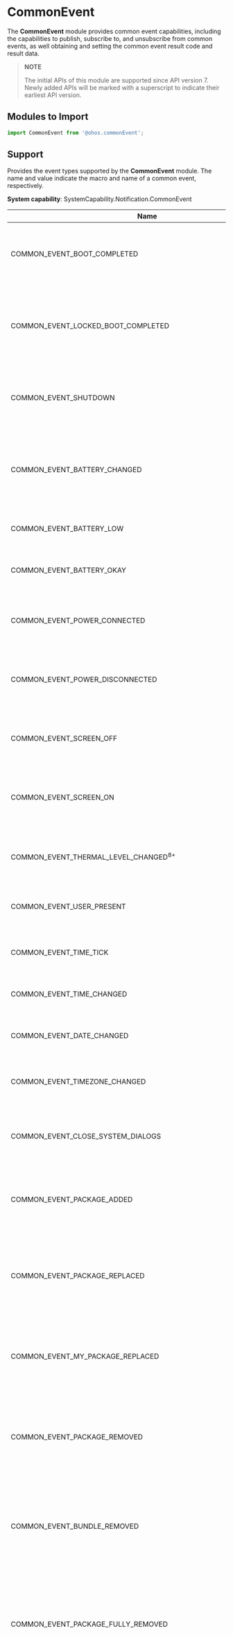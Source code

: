 # CommonEvent

The **CommonEvent** module provides common event capabilities, including the capabilities to publish, subscribe to, and unsubscribe from common events, as well obtaining and setting the common event result code and result data.

> **NOTE**<br>
>
> The initial APIs of this module are supported since API version 7. Newly added APIs will be marked with a superscript to indicate their earliest API version.

## Modules to Import

```js
import CommonEvent from '@ohos.commonEvent';
```

## Support

Provides the event types supported by the **CommonEvent** module. The name and value indicate the macro and name of a common event, respectively.

**System capability**: SystemCapability.Notification.CommonEvent

| Name     | Value         | Subscriber Permissions    | Description              |
| ------------ | ------------------ | ---------------------- | -------------------- |
| COMMON_EVENT_BOOT_COMPLETED                                  | usual.event.BOOT_COMPLETED                                  | ohos.permission.RECEIVER_STARTUP_COMPLETED                   | Indicates the common event that the user has finished booting and the system has been loaded.       |
| COMMON_EVENT_LOCKED_BOOT_COMPLETED                           | usual.event.LOCKED_BOOT_COMPLETED                           | ohos.permission.RECEIVER_STARTUP_COMPLETED                   | Indicates the common event that the user has finished booting and the system has been loaded but the screen is still locked.         |
| COMMON_EVENT_SHUTDOWN                                        | usual.event.SHUTDOWN                                        | -                                                          | Indicates the common event that the device is being shut down and the final shutdown will proceed.           |
| COMMON_EVENT_BATTERY_CHANGED                                 | usual.event.BATTERY_CHANGED                                 | -                                                          | Indicates the common event that the charging state, level, and other information about the battery have changed.         |
| COMMON_EVENT_BATTERY_LOW                                     | usual.event.BATTERY_LOW                                     | -                                                          | Indicates the common event that the battery level is low.         |
| COMMON_EVENT_BATTERY_OKAY                                    | usual.event.BATTERY_OKAY                                    | -                                                          | Indicates the common event that the battery exits the low state.   |
| COMMON_EVENT_POWER_CONNECTED                                 | usual.event.POWER_CONNECTED                                 | -                                                          | Indicates the common event that the device is connected to an external power supply.           |
| COMMON_EVENT_POWER_DISCONNECTED                              | usual.event.POWER_DISCONNECTED                              | -                                                          | Indicates the common event that the device is disconnected from the external power supply.           |
| COMMON_EVENT_SCREEN_OFF                                      | usual.event.SCREEN_OFF                                      | -                                                          | Indicates the common event that the device screen is off and the device is sleeping.           |
| COMMON_EVENT_SCREEN_ON                                       | usual.event.SCREEN_ON                                       | -                                                          | Indicates the common event that the device screen is on and the device is in interactive state. |
| COMMON_EVENT_THERMAL_LEVEL_CHANGED<sup>8+<sup>               | usual.event.THERMAL_LEVEL_CHANGED                           | -                                                          | Indicates the common event that the device's thermal level has changed. |
| COMMON_EVENT_USER_PRESENT                                    | usual.event.USER_PRESENT                                    | -                                                          | Indicates the common event that the user unlocks the device.     |
| COMMON_EVENT_TIME_TICK                                       | usual.event.TIME_TICK                                       | -                                                          | Indicates the common event that the system time has changed.       |
| COMMON_EVENT_TIME_CHANGED                                    | usual.event.TIME_CHANGED                                    | -                                                          | Indicates the common event that the system time is set.     |
| COMMON_EVENT_DATE_CHANGED                                    | usual.event.DATE_CHANGED                                    | -                                                          | Indicates the common event that the system time has changed.       |
| COMMON_EVENT_TIMEZONE_CHANGED                                | usual.event.TIMEZONE_CHANGED                                | -                                                          | Indicates the common event that the system time zone has changed.         |
| COMMON_EVENT_CLOSE_SYSTEM_DIALOGS                            | usual.event.CLOSE_SYSTEM_DIALOGS                            | -                                                          | Indicates the common event that a user closes a temporary system dialog box.       |
| COMMON_EVENT_PACKAGE_ADDED                                   | usual.event.PACKAGE_ADDED                                   | -                                                          | Indicates the common event that a new application package has been installed on the device.     |
| COMMON_EVENT_PACKAGE_REPLACED                                | usual.event.PACKAGE_REPLACED                                | -                                                          | Indicates the common event that a later version of an installed application package has replaced the previous one on the device.       |
| COMMON_EVENT_MY_PACKAGE_REPLACED                             | usual.event.MY_PACKAGE_REPLACED                             | -                                                          | Indicates the common event that a later version of your application package has replaced the previous one.       |
| COMMON_EVENT_PACKAGE_REMOVED                                 | usual.event.PACKAGE_REMOVED                                 | -                                                          | Indicates the common event that an installed application has been uninstalled from the device with the application data retained.   |
| COMMON_EVENT_BUNDLE_REMOVED                                  | usual.event.BUNDLE_REMOVED                                  | -                                                          | Indicates the common event that an installed bundle has been uninstalled from the device with the application data retained.   |
| COMMON_EVENT_PACKAGE_FULLY_REMOVED                           | usual.event.PACKAGE_FULLY_REMOVED                           | -                                                          | Indicates the common event that an installed application, including both the application data and code, has been completely uninstalled from the device.   |
| COMMON_EVENT_PACKAGE_CHANGED                                 | usual.event.PACKAGE_CHANGED                                 | -                                                          | Indicates the common event that an application package has been changed (for example, a component in the package has been enabled or disabled). |
| COMMON_EVENT_PACKAGE_RESTARTED                               | usual.event.PACKAGE_RESTARTED                               | -                                                          | Indicates the common event that the user has restarted the application package and killed all its processes.   |
| COMMON_EVENT_PACKAGE_DATA_CLEARED                            | usual.event.PACKAGE_DATA_CLEARED                            | -                                                          | Indicates the common event that the user has cleared the application package data.       |
| COMMON_EVENT_PACKAGE_CACHE_CLEARED<sup>9+</sup>              | usual.event.PACKAGE_CACHE_CLEARED                           | -                                                          | Indicates the common event that the user clears the application package cache.       |
| COMMON_EVENT_PACKAGES_SUSPENDED                              | usual.event.PACKAGES_SUSPENDED                              | -                                                          | Indicates the common event that application packages have been suspended.         |
| COMMON_EVENT_PACKAGES_UNSUSPENDED                            | usual.event.PACKAGES_UNSUSPENDED                            | -                                                          | Indicates the common event that application packages have not been suspended.       |
| COMMON_EVENT_MY_PACKAGE_SUSPENDED                            | usual.event.MY_PACKAGE_SUSPENDED                            | -                                                          | Indicates the common event that an application package has been suspended.         |
| COMMON_EVENT_MY_PACKAGE_UNSUSPENDED                          | usual.event.MY_PACKAGE_UNSUSPENDED                          | -                                                          | Indicates the common event that application package has not been suspended.       |
| COMMON_EVENT_UID_REMOVED                                     | usual.event.UID_REMOVED                                     | -                                                          | Indicates the common event that a user ID has been removed from the system.   |
| COMMON_EVENT_PACKAGE_FIRST_LAUNCH                            | usual.event.PACKAGE_FIRST_LAUNCH                            | -                                                          | Indicates the common event that an installed application is started for the first time.   |
| COMMON_EVENT_PACKAGE_NEEDS_VERIFICATION                      | usual.event.PACKAGE_NEEDS_VERIFICATION                      | -                                                          | Indicates the common event that an application requires system verification.        |
| COMMON_EVENT_PACKAGE_VERIFIED                                | usual.event.PACKAGE_VERIFIED                                | -                                                          | Indicates the common event that an application has been verified by the system.       |
| COMMON_EVENT_EXTERNAL_APPLICATIONS_AVAILABLE                 | usual.event.EXTERNAL_APPLICATIONS_AVAILABLE                 | -                                                          | Indicates the common event that applications installed on the external storage become available for the system.     |
| COMMON_EVENT_EXTERNAL_APPLICATIONS_UNAVAILABLE               | usual.event.EXTERNAL_APPLICATIONS_UNAVAILABLE               | -                                                          | Indicates the common event that applications installed on the external storage become unavailable for the system.       |
| COMMON_EVENT_CONFIGURATION_CHANGED                           | usual.event.CONFIGURATION_CHANGED                           | -                                                          | Indicates the common event that the device state (for example, orientation and locale) has changed.       |
| COMMON_EVENT_LOCALE_CHANGED                                  | usual.event.LOCALE_CHANGED                                  | -                                                          | Indicates the common event that the device locale has changed.     |
| COMMON_EVENT_MANAGE_PACKAGE_STORAGE                          | usual.event.MANAGE_PACKAGE_STORAGE                          | -                                                          | Indicates the common event that the device storage is insufficient.       |
| COMMON_EVENT_DRIVE_MODE                                      | common.event.DRIVE_MODE                                     | -                                                          | Indicates the common event that the system is in driving mode.     |
| COMMON_EVENT_HOME_MODE                                       | common.event.HOME_MODE                                      | -                                                          | Indicates the common event that the system is in home mode.   |
| COMMON_EVENT_OFFICE_MODE                                     | common.event.OFFICE_MODE                                    | -                                                          | Indicates the common event that the system is in office mode.     |
| COMMON_EVENT_USER_STARTED                                    | usual.event.USER_STARTED                                    | -                                                          | Indicates the common event that the user has been started.     |
| COMMON_EVENT_USER_BACKGROUND                                 | usual.event.USER_BACKGROUND                                 | -                                                          | Indicates the common event that the user has been brought to the background.     |
| COMMON_EVENT_USER_FOREGROUND                                 | usual.event.USER_FOREGROUND                                 | -                                                          | Indicates the common event that the user has been brought to the foreground.       |
| COMMON_EVENT_USER_SWITCHED                                   | usual.event.USER_SWITCHED                                   | ohos.permission.MANAGE_USERS                               | Indicates the common event that user switching is happening.     |
| COMMON_EVENT_USER_STARTING                                   | usual.event.USER_STARTING                                   | ohos.permission.INTERACT_ACROSS_USERS                      | Indicates the common event that the user is going to be started.       |
| COMMON_EVENT_USER_UNLOCKED                                   | usual.event.USER_UNLOCKED                                   | -                                                          | Indicates the common event that the credential-encrypted storage has been unlocked for the current user when the device is unlocked after being restarted.    |
| COMMON_EVENT_USER_STOPPING                                   | usual.event.USER_STOPPING                                   | ohos.permission.INTERACT_ACROSS_USERS                      | Indicates the common event that the user is going to be stopped.   |
| COMMON_EVENT_USER_STOPPED                                    | usual.event.USER_STOPPED                                    | -                                                          | Indicates the common event that the user has been stopped.   |
| COMMON_EVENT_HWID_LOGIN                                      | common.event.HWID_LOGIN                                     | -                                                          | Indicates the common event about a HUAWEI ID login.        |
| COMMON_EVENT_HWID_LOGOUT                                     | common.event.HWID_LOGOUT                                    | -                                                          | Indicates the common event about a HUAWEI ID logout.          |
| COMMON_EVENT_HWID_TOKEN_INVALID                              | common.event.HWID_TOKEN_INVALID                             | -                                                          | Indicates the common event that the HUAWEI ID is invalid.      |
| COMMON_EVENT_HWID_LOGOFF                                     | common.event.HWID_LOGOFF                                    | -                                                          | Indicates the common event about a HUAWEI ID logoff.      |
| COMMON_EVENT_WIFI_POWER_STATE                                | usual.event.wifi.POWER_STATE                                | -                                                          | Indicates the common event about the Wi-Fi network state, such as enabled and disabled.     |
| COMMON_EVENT_WIFI_SCAN_FINISHED                              | usual.event.wifi.SCAN_FINISHED                              | ohos.permission.LOCATION                                   | Indicates the common event that the Wi-Fi access point has been scanned and proven to be available.      |
| COMMON_EVENT_WIFI_RSSI_VALUE                                 | usual.event.wifi.RSSI_VALUE                                 | ohos.permission.GET_WIFI_INFO                              | Indicates the common event that the Wi-Fi signal strength (RSSI) has changed.     |
| COMMON_EVENT_WIFI_CONN_STATE                                 | usual.event.wifi.CONN_STATE                                 | -                                                          | Indicates the common event that the Wi-Fi connection state has changed.      |
| COMMON_EVENT_WIFI_HOTSPOT_STATE                              | usual.event.wifi.HOTSPOT_STATE                              | -                                                          | Indicates the common event about the Wi-Fi hotspot state, such as enabled or disabled.  |
| COMMON_EVENT_WIFI_AP_STA_JOIN                                | usual.event.wifi.WIFI_HS_STA_JOIN                           | ohos.permission.GET_WIFI_INFO                              | Indicates the common event that a client has joined the Wi-Fi hotspot of the current device.      |
| COMMON_EVENT_WIFI_AP_STA_LEAVE                               | usual.event.wifi.WIFI_HS_STA_LEAVE                          | ohos.permission.GET_WIFI_INFO                                |Indicates the common event that a client has disconnected from the Wi-Fi hotspot of the current device.      |
| COMMON_EVENT_WIFI_MPLINK_STATE_CHANGE                        | usual.event.wifi.mplink.STATE_CHANGE                        | ohos.permission.MPLINK_CHANGE_STATE                          | Indicates the common event that the state of MPLINK (an enhanced Wi-Fi feature) has changed.    |
| COMMON_EVENT_WIFI_P2P_CONN_STATE                             | usual.event.wifi.p2p.CONN_STATE_CHANGE                      | ohos.permission.GET_WIFI_INFO and ohos.permission.LOCATION   | Indicates the common event that the Wi-Fi P2P connection state has changed.     |
| COMMON_EVENT_WIFI_P2P_STATE_CHANGED                          | usual.event.wifi.p2p.STATE_CHANGE                           | ohos.permission.GET_WIFI_INFO                                | Indicates the common event about the Wi-Fi P2P state, such as enabled and disabled.       |
| COMMON_EVENT_WIFI_P2P_PEERS_STATE_CHANGED                    | usual.event.wifi.p2p.DEVICES_CHANGE                         | ohos.permission.GET_WIFI_INFO                                | Indicates the common event about the status change of Wi-Fi P2P peer devices.    |
| COMMON_EVENT_WIFI_P2P_PEERS_DISCOVERY_STATE_CHANGED          | usual.event.wifi.p2p.PEER_DISCOVERY_STATE_CHANGE            | ohos.permission.GET_WIFI_INFO                                | Indicates the common event about the Wi-Fi P2P discovery status change.      |
| COMMON_EVENT_WIFI_P2P_CURRENT_DEVICE_STATE_CHANGED           | usual.event.wifi.p2p.CURRENT_DEVICE_CHANGE                  | ohos.permission.GET_WIFI_INFO                                | Indicates the common event about the status change of the Wi-Fi P2P local device.       |
| COMMON_EVENT_WIFI_P2P_GROUP_STATE_CHANGED                    | usual.event.wifi.p2p.GROUP_STATE_CHANGED                    | ohos.permission.GET_WIFI_INFO                                | Indicates the common event that the Wi-Fi P2P group information has changed.       |
| COMMON_EVENT_BLUETOOTH_HANDSFREE_AG_CONNECT_STATE_UPDATE     | usual.event.bluetooth.handsfree.ag.CONNECT_STATE_UPDATE     | ohos.permission.USE_BLUETOOTH                                | Indicates the common event about the connection state of Bluetooth handsfree communication.       |
| COMMON_EVENT_BLUETOOTH_HANDSFREE_AG_CURRENT_DEVICE_UPDATE    | usual.event.bluetooth.handsfree.ag.CURRENT_DEVICE_UPDATE    | ohos.permission.USE_BLUETOOTH                                | Indicates the common event that the device connected to the Bluetooth handsfree is active.       |
| COMMON_EVENT_BLUETOOTH_HANDSFREE_AG_AUDIO_STATE_UPDATE       | usual.event.bluetooth.handsfree.ag.AUDIO_STATE_UPDATE       | ohos.permission.USE_BLUETOOTH                                | Indicates the common event that the connection state of Bluetooth A2DP has changed.       |
| COMMON_EVENT_BLUETOOTH_A2DPSOURCE_CONNECT_STATE_UPDATE       | usual.event.bluetooth.a2dpsource.CONNECT_STATE_UPDATE       | ohos.permission.USE_BLUETOOTH                                | Indicates the common event about the connection state of Bluetooth A2DP.     |
| COMMON_EVENT_BLUETOOTH_A2DPSOURCE_CURRENT_DEVICE_UPDATE      | usual.event.bluetooth.a2dpsource.CURRENT_DEVICE_UPDATE      | ohos.permission.USE_BLUETOOTH                                | Indicates the common event that the device connected using Bluetooth A2DP is active.     |
| COMMON_EVENT_BLUETOOTH_A2DPSOURCE_PLAYING_STATE_UPDATE       | usual.event.bluetooth.a2dpsource.PLAYING_STATE_UPDATE       | ohos.permission.USE_BLUETOOTH                                | Indicates the common event that the playing state of Bluetooth A2DP has changed.     |
| COMMON_EVENT_BLUETOOTH_A2DPSOURCE_AVRCP_CONNECT_STATE_UPDATE | usual.event.bluetooth.a2dpsource.AVRCP_CONNECT_STATE_UPDATE | ohos.permission.USE_BLUETOOTH                                | Indicates the common event that the AVRCP connection state of Bluetooth A2DP has changed.     |
| COMMON_EVENT_BLUETOOTH_A2DPSOURCE_CODEC_VALUE_UPDATE         | usual.event.bluetooth.a2dpsource.CODEC_VALUE_UPDATE         | ohos.permission.USE_BLUETOOTH                                | Indicates the common event that the audio codec state of Bluetooth A2DP has changed.      |
| COMMON_EVENT_BLUETOOTH_REMOTEDEVICE_DISCOVERED               | usual.event.bluetooth.remotedevice.DISCOVERED               | ohos.permission.LOCATION and ohos.permission.USE_BLUETOOTH   | Indicates the common event that a remote Bluetooth device is discovered.       |
| COMMON_EVENT_BLUETOOTH_REMOTEDEVICE_CLASS_VALUE_UPDATE       | usual.event.bluetooth.remotedevice.CLASS_VALUE_UPDATE       | ohos.permission.USE_BLUETOOTH                                | Indicates the common event that the Bluetooth class of a remote Bluetooth device has changed.       |
| COMMON_EVENT_BLUETOOTH_REMOTEDEVICE_ACL_CONNECTED            | usual.event.bluetooth.remotedevice.ACL_CONNECTED            | ohos.permission.USE_BLUETOOTH                                | Indicates the common event that a low-ACL connection has been established with a remote Bluetooth device.     |
| COMMON_EVENT_BLUETOOTH_REMOTEDEVICE_ACL_DISCONNECTED         | usual.event.bluetooth.remotedevice.ACL_DISCONNECTED         | ohos.permission.USE_BLUETOOTH                                | Indicates the common event that a low-ACL connection has been disconnected from a remote Bluetooth device.     |
| COMMON_EVENT_BLUETOOTH_REMOTEDEVICE_NAME_UPDATE              | usual.event.bluetooth.remotedevice.NAME_UPDATE              | ohos.permission.USE_BLUETOOTH                                | Indicates the common event that the friendly name of a remote Bluetooth device is retrieved for the first time or is changed since the last retrieval.       |
| COMMON_EVENT_BLUETOOTH_REMOTEDEVICE_PAIR_STATE               | usual.event.bluetooth.remotedevice.PAIR_STATE               | ohos.permission.USE_BLUETOOTH                                | Indicates the common event that the connection state of a remote Bluetooth device has changed.       |
| COMMON_EVENT_BLUETOOTH_REMOTEDEVICE_BATTERY_VALUE_UPDATE     | usual.event.bluetooth.remotedevice.BATTERY_VALUE_UPDATE     | ohos.permission.USE_BLUETOOTH                                | Indicates the common event that the battery level of a remote Bluetooth device is retrieved for the first time or is changed since the last retrieval.     |
| COMMON_EVENT_BLUETOOTH_REMOTEDEVICE_SDP_RESULT               | usual.event.bluetooth.remotedevice.SDP_RESULT               | -                                                            | Indicates the common event about the SDP state of a remote Bluetooth device.    |
| COMMON_EVENT_BLUETOOTH_REMOTEDEVICE_UUID_VALUE               | usual.event.bluetooth.remotedevice.UUID_VALUE               | ohos.permission.DISCOVER_BLUETOOTH                           | Indicates the common event about the UUID connection state of a remote Bluetooth device.     |
| COMMON_EVENT_BLUETOOTH_REMOTEDEVICE_PAIRING_REQ              | usual.event.bluetooth.remotedevice.PAIRING_REQ              | ohos.permission.DISCOVER_BLUETOOTH                           | Indicates the common event about the pairing request from a remote Bluetooth device.       |
| COMMON_EVENT_BLUETOOTH_REMOTEDEVICE_PAIRING_CANCEL           | usual.event.bluetooth.remotedevice.PAIRING_CANCEL           | -                                                          | Indicates the common event that Bluetooth pairing is canceled.       |
| COMMON_EVENT_BLUETOOTH_REMOTEDEVICE_CONNECT_REQ              | usual.event.bluetooth.remotedevice.CONNECT_REQ              | -                                                          | Indicates the common event about the connection request from a remote Bluetooth device.       |
| COMMON_EVENT_BLUETOOTH_REMOTEDEVICE_CONNECT_REPLY            | usual.event.bluetooth.remotedevice.CONNECT_REPLY            | -                                                          | Indicates the common event about the response to the connection request from a remote Bluetooth device.       |
| COMMON_EVENT_BLUETOOTH_REMOTEDEVICE_CONNECT_CANCEL           | usual.event.bluetooth.remotedevice.CONNECT_CANCEL           | -                                                          | Indicates the common event that the connection to a remote Bluetooth device has been canceled.       |
| COMMON_EVENT_BLUETOOTH_HANDSFREEUNIT_CONNECT_STATE_UPDATE    | usual.event.bluetooth.handsfreeunit.CONNECT_STATE_UPDATE    | -                                                          | Indicates the common event that the connection state of a Bluetooth handsfree has changed.       |
| COMMON_EVENT_BLUETOOTH_HANDSFREEUNIT_AUDIO_STATE_UPDATE      | usual.event.bluetooth.handsfreeunit.AUDIO_STATE_UPDATE      | -                                                          | Indicates the common event that the audio state of a Bluetooth handsfree has changed.       |
| COMMON_EVENT_BLUETOOTH_HANDSFREEUNIT_AG_COMMON_EVENT         | usual.event.bluetooth.handsfreeunit.AG_COMMON_EVENT         | -                                                          | Indicates the common event that the audio gateway state of a Bluetooth handsfree has changed.       |
| COMMON_EVENT_BLUETOOTH_HANDSFREEUNIT_AG_CALL_STATE_UPDATE    | usual.event.bluetooth.handsfreeunit.AG_CALL_STATE_UPDATE    | -                                                          | Indicates the common event that the calling state of a Bluetooth handsfree has changed.       |
| COMMON_EVENT_BLUETOOTH_HOST_STATE_UPDATE                     | usual.event.bluetooth.host.STATE_UPDATE                     | ohos.permission.USE_BLUETOOTH                              | Indicates the common event that the state of a Bluetooth adapter has been changed, for example, Bluetooth has been enabled or disabled.       |
| COMMON_EVENT_BLUETOOTH_HOST_REQ_DISCOVERABLE                 | usual.event.bluetooth.host.REQ_DISCOVERABLE                 | -                                                          | Indicates the common event about the request for the user to allow Bluetooth device scanning.     |
| COMMON_EVENT_BLUETOOTH_HOST_REQ_ENABLE                       | usual.event.bluetooth.host.REQ_ENABLE                       | ohos.permission.USE_BLUETOOTH                              | Indicates the common event about the request for the user to enable Bluetooth.       |
| COMMON_EVENT_BLUETOOTH_HOST_REQ_DISABLE                      | usual.event.bluetooth.host.REQ_DISABLE                      | ohos.permission.USE_BLUETOOTH                              | Indicates the common event about the request for the user to disable Bluetooth.     |
| COMMON_EVENT_BLUETOOTH_HOST_SCAN_MODE_UPDATE                 | usual.event.bluetooth.host.SCAN_MODE_UPDATE                 | ohos.permission.USE_BLUETOOTH                              | Indicates the common event that the Bluetooth scanning mode of a device has changed.       |
| COMMON_EVENT_BLUETOOTH_HOST_DISCOVERY_STARTED                | usual.event.bluetooth.host.DISCOVERY_STARTED                | ohos.permission.USE_BLUETOOTH                              | Indicates the common event that the Bluetooth scanning has been started on the device.       |
| COMMON_EVENT_BLUETOOTH_HOST_DISCOVERY_FINISHED               | usual.event.bluetooth.host.DISCOVERY_FINISHED               | ohos.permission.USE_BLUETOOTH                              | Indicates the common event that the Bluetooth scanning is finished on the device.       |
| COMMON_EVENT_BLUETOOTH_HOST_NAME_UPDATE                      | usual.event.bluetooth.host.NAME_UPDATE                      | ohos.permission.USE_BLUETOOTH                              | Indicates the common event that the Bluetooth adapter name of the device has changed.       |
| COMMON_EVENT_BLUETOOTH_A2DPSINK_CONNECT_STATE_UPDATE         | usual.event.bluetooth.a2dpsink.CONNECT_STATE_UPDATE         | ohos.permission.USE_BLUETOOTH                              | Indicates the common event that the connection state of Bluetooth A2DP Sink has changed.       |
| COMMON_EVENT_BLUETOOTH_A2DPSINK_PLAYING_STATE_UPDATE         | usual.event.bluetooth.a2dpsink.PLAYING_STATE_UPDATE         | ohos.permission.USE_BLUETOOTH                              | Indicates the common event that the playing state of Bluetooth A2DP Sink has changed.       |
| COMMON_EVENT_BLUETOOTH_A2DPSINK_AUDIO_STATE_UPDATE           | usual.event.bluetooth.a2dpsink.AUDIO_STATE_UPDATE           | ohos.permission.USE_BLUETOOTH                              | Indicates the common event that the audio state of Bluetooth A2DP Sink has changed.       |
| COMMON_EVENT_NFC_ACTION_ADAPTER_STATE_CHANGED                | usual.event.nfc.action.ADAPTER_STATE_CHANGED                | -                                                          | Indicates the common event that the state of the device's NFC adapter has changed.    |
| COMMON_EVENT_NFC_ACTION_RF_FIELD_ON_DETECTED                 | usual.event.nfc.action.RF_FIELD_ON_DETECTED                 | ohos.permission.MANAGE_SECURE_SETTINGS                     | Indicates the common event that the NFC RF field is detected to be in the enabled state.      |
| COMMON_EVENT_NFC_ACTION_RF_FIELD_OFF_DETECTED                | usual.event.nfc.action.RF_FIELD_OFF_DETECTED                | ohos.permission.MANAGE_SECURE_SETTINGS                     | Indicates the common event that the NFC RF field is detected to be in the disabled state.  |
| COMMON_EVENT_DISCHARGING                                     | usual.event.DISCHARGING                                     | -                                                          | Indicates the common event that the system stops charging the battery.    |
| COMMON_EVENT_CHARGING                                        | usual.event.CHARGING                                        | -                                                          | Indicates the common event that the system starts charging the battery.   |
| COMMON_EVENT_DEVICE_IDLE_MODE_CHANGED                        | usual.event.DEVICE_IDLE_MODE_CHANGED                        | -                                                          | Indicates the common event that the system idle mode has changed.   |
| COMMON_EVENT_POWER_SAVE_MODE_CHANGED                         | usual.event.POWER_SAVE_MODE_CHANGED                         | -                                                          | Indicates the common event that the power saving mode of the system has changed.     |
| COMMON_EVENT_USER_ADDED                                      | usual.event.USER_ADDED                                      | ohos.permission.MANAGE_USERS                               | Indicates the common event that a user has been added to the system.       |
| COMMON_EVENT_USER_REMOVED                                    | usual.event.USER_REMOVED                                    | ohos.permission.MANAGE_USERS                               | Indicates the common event that a user has been removed from the system.       |
| COMMON_EVENT_ABILITY_ADDED                                   | usual.event.ABILITY_ADDED                                   | ohos.permission.LISTEN_BUNDLE_CHANGE                       | Indicates the common event that an ability has been added.    |
| COMMON_EVENT_ABILITY_REMOVED                                 | usual.event.ABILITY_REMOVED                                 | ohos.permission.LISTEN_BUNDLE_CHANGE                       | Indicates the common event that an ability has been removed.    |
| COMMON_EVENT_ABILITY_UPDATED                                 | usual.event.ABILITY_UPDATED                                 | ohos.permission.LISTEN_BUNDLE_CHANGE                       | Indicates the common event that an ability has been updated.    |
| COMMON_EVENT_LOCATION_MODE_STATE_CHANGED                     | usual.event.location.MODE_STATE_CHANGED                     | -                                                          | Indicates the common event that the location mode of the system has changed.    |
| COMMON_EVENT_IVI_SLEEP                                       | common.event.IVI_SLEEP                                      | -                                                          | Indicates the common event that the in-vehicle infotainment (IVI) system of a vehicle is sleeping.       |
| COMMON_EVENT_IVI_PAUSE                                       | common.event.IVI_PAUSE                                      | -                                                          | Indicates the common event that the IVI system of a vehicle has entered sleep mode and the playing application is instructed to stop playback.   |
| COMMON_EVENT_IVI_STANDBY                                     | common.event.IVI_STANDBY                                    | -                                                          | Indicates the common event that a third-party application is instructed to pause the current work.    |
| COMMON_EVENT_IVI_LASTMODE_SAVE                               | common.event.IVI_LASTMODE_SAVE                              | -                                                          | Indicates the common event that a third-party application is instructed to save its last mode.     |
| COMMON_EVENT_IVI_VOLTAGE_ABNORMAL                            | common.event.IVI_VOLTAGE_ABNORMAL                           | -                                                          | Indicates the common event that the voltage of the vehicle's power system is abnormal.    |
| COMMON_EVENT_IVI_HIGH_TEMPERATURE                            | common.event.IVI_HIGH_TEMPERATURE                           | -                                                          | Indicates the common event that the temperature of the IVI system is high.    |
| COMMON_EVENT_IVI_EXTREME_TEMPERATURE                         | common.event.IVI_EXTREME_TEMPERATURE                        | -                                                          | Indicates the common event that the temperature of the IVI system is extremely high.    |
| COMMON_EVENT_IVI_TEMPERATURE_ABNORMAL                        | common.event.IVI_TEMPERATURE_ABNORMAL                       | -                                                          | Indicates the common event that the IVI system has an extreme temperature.    |
| COMMON_EVENT_IVI_VOLTAGE_RECOVERY                            | common.event.IVI_VOLTAGE_RECOVERY                           | -                                                          | Indicates the common event that the voltage of the vehicle's power system is restored to normal.    |
| COMMON_EVENT_IVI_TEMPERATURE_RECOVERY                        | common.event.IVI_TEMPERATURE_RECOVERY                       | -                                                          | Indicates the common event that the temperature of the IVI system is restored to normal.    |
| COMMON_EVENT_IVI_ACTIVE                                      | common.event.IVI_ACTIVE                                     | -                                                          | Indicates the common event that the battery service is active.       |
| COMMON_EVENT_USB_DEVICE_ATTACHED                             | usual.event.hardware.usb.action.USB_DEVICE_ATTACHED         | -                                                          | Indicates the common event that a USB device has been attached when the user device functions as a USB host.      |
| COMMON_EVENT_USB_DEVICE_DETACHED                             | usual.event.hardware.usb.action.USB_DEVICE_DETACHED         | -                                                          | Indicates the common event that a USB device has been detached when the user device functions as a USB host.      |
| COMMON_EVENT_USB_ACCESSORY_ATTACHED                          | usual.event.hardware.usb.action.USB_ACCESSORY_ATTACHED      | -                                                          | Indicates the common event that a USB accessory was attached.      |
| COMMON_EVENT_USB_ACCESSORY_DETACHED                          | usual.event.hardware.usb.action.USB_ACCESSORY_DETACHED      | -                                                          | Indicates the common event that a USB accessory was detached.    |
| COMMON_EVENT_DISK_REMOVED                                    | usual.event.data.DISK_REMOVED                               | ohos.permission.WRITE_USER_STORAGE or ohos.permission.READ_USER_STORAGE| Indicates the common event that an external storage device was removed.    |
| COMMON_EVENT_DISK_UNMOUNTED                                  | usual.event.data.DISK_UNMOUNTED                             | ohos.permission.WRITE_USER_STORAGE or ohos.permission.READ_USER_STORAGE| Indicates the common event that an external storage device was unmounted.    |
| COMMON_EVENT_DISK_MOUNTED                                    | usual.event.data.DISK_MOUNTED                               | ohos.permission.WRITE_USER_STORAGE or ohos.permission.READ_USER_STORAGE| Indicates the common event that an external storage device was mounted.    |
| COMMON_EVENT_DISK_BAD_REMOVAL                                | usual.event.data.DISK_BAD_REMOVAL                           | ohos.permission.WRITE_USER_STORAGE or ohos.permission.READ_USER_STORAGE| Indicates the common event that an external storage device was removed without being unmounted.      |
| COMMON_EVENT_DISK_UNMOUNTABLE                                | usual.event.data.DISK_UNMOUNTABLE                           | ohos.permission.WRITE_USER_STORAGE or ohos.permission.READ_USER_STORAGE| Indicates the common event that an external storage device becomes unmountable.    |
| COMMON_EVENT_DISK_EJECT                                      | usual.event.data.DISK_EJECT                                 | ohos.permission.WRITE_USER_STORAGE or ohos.permission.READ_USER_STORAGE| Indicates the common event that an external storage device was ejected.      |
| COMMON_EVENT_VOLUME_REMOVED<sup>9+<sup>                      | usual.event.data.VOLUME_REMOVED                             | ohos.permission.WRITE_USER_STORAGE or ohos.permission.READ_USER_STORAGE| Indicates the common event that an external storage device was removed.    |
| COMMON_EVENT_VOLUME_UNMOUNTED<sup>9+<sup>                    | usual.event.data.VOLUME_UNMOUNTED                           | ohos.permission.WRITE_USER_STORAGE or ohos.permission.READ_USER_STORAGE| Indicates the common event that an external storage device was unmounted.    |
| COMMON_EVENT_VOLUME_MOUNTED<sup>9+<sup>                      | usual.event.data.VOLUME_MOUNTED                             | ohos.permission.WRITE_USER_STORAGE or ohos.permission.READ_USER_STORAGE| Indicates the common event that an external storage device was mounted.    |
| COMMON_EVENT_VOLUME_BAD_REMOVAL<sup>9+<sup>                  | usual.event.data.VOLUME_BAD_REMOVAL                         | ohos.permission.WRITE_USER_STORAGE or ohos.permission.READ_USER_STORAGE| Indicates the common event that an external storage device was removed without being unmounted.      |
| COMMON_EVENT_VOLUME_EJECT<sup>9+<sup>                        | usual.event.data.VOLUME_EJECT                               | ohos.permission.WRITE_USER_STORAGE or ohos.permission.READ_USER_STORAGE| Indicates the common event that an external storage device was ejected.      |
| COMMON_EVENT_VISIBLE_ACCOUNTS_UPDATED                        | usual.event.data.VISIBLE_ACCOUNTS_UPDATED                   | ohos.permission.GET_APP_ACCOUNTS                             | Indicates the common event that the account visibility changed.       |
| COMMON_EVENT_ACCOUNT_DELETED                                 | usual.event.data.ACCOUNT_DELETED                            | ohos.permission.INTERACT_ACROSS_LOCAL_ACCOUNTS               | Indicates the common event that the account was deleted.     |
| COMMON_EVENT_FOUNDATION_READY                                | usual.event.data.FOUNDATION_READY                           | ohos.permission.RECEIVER_STARTUP_COMPLETED                   | Indicates the common event that the foundation is ready.     |
| COMMON_EVENT_AIRPLANE_MODE_CHANGED                           | usual.event.AIRPLANE_MODE                                   | -                                                            | Indicates the common event that the airplane mode of the device has changed.     |
| COMMON_EVENT_SPLIT_SCREEN<sup>8+<sup>                        | usual.event.SPLIT_SCREEN                                    | ohos.permission.RECEIVER_SPLIT_SCREEN                        | Indicates the common event of screen splitting.     |
| COMMON_EVENT_SLOT_CHANGE<sup>9+<sup>                         | usual.event.SLOT_CHANGE                                     | ohos.permission.NOTIFICATION_CONTROLLER                      | Indicates the common event that the notification slot has changed.     |
| COMMON_EVENT_SPN_INFO_CHANGED<sup>9+<sup>                   | usual.event.SPN_INFO_CHANGED                                | -                                                            | Indicates the common event that the SPN displayed has been updated.     |


## CommonEvent.publish

publish(event: string, callback: AsyncCallback\<void>): void

Publishes a common event. This API uses a callback to return the result.

**System capability**: SystemCapability.Notification.CommonEvent

**Parameters**

| Name    | Readable/Writable| Type                | Mandatory| Description                  |
| -------- | -------- | -------------------- | ---- | ---------------------- |
| event    | Read only    | string               | Yes  | Name of the common event to publish.|
| callback | Read only    | AsyncCallback\<void> | Yes  | Callback used to return the result.|

**Example**

```js
// Callback for common event publication
function PublishCallBack(err) {
	if (err.code) {
        console.error("publish failed " + JSON.stringify(err));
    } else {
        console.info("publish");
    }
}

// Publish a common event.
CommonEvent.publish("event", PublishCallBack);
```



## CommonEvent.publish

publish(event: string, options: CommonEventPublishData, callback: AsyncCallback\<void>): void

Publishes a common event with given attributes. This API uses a callback to return the result.

**System capability**: SystemCapability.Notification.CommonEvent

**Parameters**

| Name    | Readable/Writable| Type                  | Mandatory| Description                  |
| -------- | -------- | ---------------------- | ---- | ---------------------- |
| event    | Read only    | string                 | Yes  | Name of the common event to publish. |
| options  | Read only    | [CommonEventPublishData](#commoneventpublishdata) | Yes  | Attributes of the common event to publish.|
| callback | Read only    | AsyncCallback\<void>   | Yes  | Callback used to return the result. |

**Example**


```js
// Attributes of a common event.
var options = {
	code: 0,			 // Result code of the common event.
	data: "initial data";// Result data of the common event.
	isOrdered: true	 // The common event is an ordered one.
}

// Callback for common event publication
function PublishCallBack(err) {
	if (err.code) {
        console.error("publish failed " + JSON.stringify(err));
    } else {
        console.info("publish");
    }
}

// Publish a common event.
CommonEvent.publish("event", options, PublishCallBack);
```



## CommonEvent.publishAsUser<sup>8+</sup>

publishAsUser(event: string, userId: number, callback: AsyncCallback\<void>): void

Publishes a common event to a specific user. This API uses a callback to return the result.

**System capability**: SystemCapability.Notification.CommonEvent

**System API**: This is a system API and cannot be called by third-party applications.

**Parameters**

| Name    | Readable/Writable| Type                | Mandatory| Description                              |
| -------- | -------- | -------------------- | ---- | ---------------------------------- |
| event    | Read only    | string               | Yes  | Name of the common event to publish.            |
| userId   | Read only    | number               | Yes  | User ID.|
| callback | Read only    | AsyncCallback\<void> | Yes  | Callback used to return the result.            |

**Example**

```js
// Callback for common event publication
function PublishAsUserCallBack(err) {
	if (err.code) {
        console.error("publishAsUser failed " + JSON.stringify(err));
    } else {
        console.info("publishAsUser");
    }
}

// Specify the user to whom the common event will be published.
var userId = 100;

// Publish a common event.
CommonEvent.publishAsUser("event", userId, PublishAsUserCallBack);
```



## CommonEvent.publishAsUser<sup>8+</sup>

publishAsUser(event: string, userId: number, options: CommonEventPublishData, callback: AsyncCallback\<void>): void

Publishes a common event with given attributes to a specific user. This API uses a callback to return the result.

**System capability**: SystemCapability.Notification.CommonEvent

**System API**: This is a system API and cannot be called by third-party applications.

**Parameters**

| Name    | Readable/Writable| Type                  | Mandatory| Description                  |
| -------- | -------- | ---------------------- | ---- | ---------------------- |
| event    | Read only    | string                 | Yes  | Name of the common event to publish. |
| userId | Read only| number | Yes| User ID.|
| options  | Read only    | [CommonEventPublishData](#commoneventpublishdata) | Yes  | Attributes of the common event to publish.|
| callback | Read only    | AsyncCallback\<void>   | Yes  | Callback used to return the result. |

**Example**


```js
// Attributes of a common event.
var options = {
	code: 0,			 // Result code of the common event.
	data: "initial data";// Result data of the common event
}

// Callback for common event publication
function PublishAsUserCallBack(err) {
	if (err.code) {
        console.error("publishAsUser failed " + JSON.stringify(err));
    } else {
        console.info("publishAsUser");
    }
}

// Specify the user to whom the common event will be published.
var userId = 100;

// Publish a common event.
CommonEvent.publishAsUser("event", userId, options, PublishAsUserCallBack);
```



## CommonEvent.createSubscriber

createSubscriber(subscribeInfo: CommonEventSubscribeInfo, callback: AsyncCallback\<CommonEventSubscriber>): void

Creates a subscriber. This API uses a callback to return the result.

**System capability**: SystemCapability.Notification.CommonEvent

**Parameters**

| Name         | Readable/Writable| Type                                                        | Mandatory| Description                      |
| ------------- | -------- | ------------------------------------------------------------ | ---- | -------------------------- |
| subscribeInfo | Read only    | [CommonEventSubscribeInfo](#commoneventsubscribeinfo)        | Yes  | Subscriber information.            |
| callback      | Read only    | AsyncCallback\<[CommonEventSubscriber](#commoneventsubscriber)> | Yes  | Callback used to return the result.|

**Example**


```js
var subscriber; // Used to save the created subscriber object for subsequent subscription and unsubscription.

// Subscriber information.
var subscribeInfo = {
	events: ["event"]
};

// Callback for subscriber creation.
function CreateSubscriberCallBack(err, commonEventSubscriber) {
    if (err.code) {
        console.error("createSubscriber failed " + JSON.stringify(err));
    } else {
        console.info("createSubscriber");
        subscriber = commonEventSubscriber;
    }
}

// Create a subscriber.
CommonEvent.createSubscriber(subscribeInfo, CreateSubscriberCallBack);
```



## CommonEvent.createSubscriber

createSubscriber(subscribeInfo: CommonEventSubscribeInfo): Promise\<CommonEventSubscriber>

Creates a subscriber. This API uses a promise to return the result.

**System capability**: SystemCapability.Notification.CommonEvent

**Parameters**

| Name         | Readable/Writable| Type                                                 | Mandatory| Description          |
| ------------- | -------- | ----------------------------------------------------- | ---- | -------------- |
| subscribeInfo | Read only    | [CommonEventSubscribeInfo](#commoneventsubscribeinfo) | Yes  | Subscriber information.|

**Return value**
| Type                                                     | Description            |
| --------------------------------------------------------- | ---------------- |
| Promise\<[CommonEventSubscriber](#commoneventsubscriber)> | Promise used to return the subscriber object.|

**Example**

```js
var subscriber; // Used to save the created subscriber object for subsequent subscription and unsubscription.

// Subscriber information.
var subscribeInfo = {
	events: ["event"]
};

// Create a subscriber.
CommonEvent.createSubscriber(subscribeInfo).then((commonEventSubscriber) => {
    console.info("createSubscriber");
    subscriber = commonEventSubscriber;
}).catch((err) => {
    console.error("createSubscriber failed " + JSON.stringify(err));
});
```



## CommonEvent.subscribe

subscribe(subscriber: CommonEventSubscriber, callback: AsyncCallback\<CommonEventData>): void

Subscribes to common events. This API uses a callback to return the result.

**System capability**: SystemCapability.Notification.CommonEvent

**Parameters**

| Name      | Readable/Writable| Type                                               | Mandatory| Description                            |
| ---------- | -------- | --------------------------------------------------- | ---- | -------------------------------- |
| subscriber | Read only    | [CommonEventSubscriber](#commoneventsubscriber)     | Yes  | Subscriber object.                |
| callback   | Read only    | AsyncCallback\<[CommonEventData](#commoneventdata)> | Yes  | Callback used to return the result.|

**Example**

```js
var subscriber; // Used to save the created subscriber object for subsequent subscription and unsubscription.

// Subscriber information.
var subscribeInfo = {
    events: ["event"]
};

// Callback for common event subscription.
function SubscribeCallBack(err, data) {
    if (err.code) {
        console.error("subscribe failed " + JSON.stringify(err));
    } else {
        console.info("subscribe " + JSON.stringify(data));
    }
}

// Callback for subscriber creation.
function CreateSubscriberCallBack(err, commonEventSubscriber) {
    if (err.code) {
        console.error("createSubscriber failed " + JSON.stringify(err));
    } else {
        console.info("createSubscriber");
        subscriber = commonEventSubscriber;
        // Subscribe to a common event.
        CommonEvent.subscribe(subscriber, SubscribeCallBack);
    }
}

// Create a subscriber.
CommonEvent.createSubscriber(subscribeInfo, CreateSubscriberCallBack);
```



## CommonEvent.unsubscribe

unsubscribe(subscriber: CommonEventSubscriber, callback?: AsyncCallback\<void>): void

Unsubscribes from common events. This API uses a callback to return the result.

**System capability**: SystemCapability.Notification.CommonEvent

**Parameters**

| Name      | Readable/Writable| Type                                            | Mandatory| Description                    |
| ---------- | -------- | ----------------------------------------------- | ---- | ------------------------ |
| subscriber | Read only    | [CommonEventSubscriber](#commoneventsubscriber) | Yes  | Subscriber object.        |
| callback   | Read only    | AsyncCallback\<void>                            | No  | Callback used to return the result.|

**Example**

```js
var subscriber;	// Used to save the created subscriber object for subsequent subscription and unsubscription.

// Subscriber information.
var subscribeInfo = {
	events: ["event"]
};

// Callback for common event subscription.
function SubscribeCallBack(err, data) {
    if (err.code) {
        console.info("subscribe failed " + JSON.stringify(err));
    } else {
        console.info("subscribe " + JSON.stringify(data));
    }
}

// Callback for subscriber creation.
function CreateSubscriberCallBack(err, commonEventSubscriber) {
    if (err.code) {
        console.info("createSubscriber failed " + JSON.stringify(err));
    } else {
        console.info("createSubscriber");
        subscriber = commonEventSubscriber;
        // Subscribe to a common event.
        CommonEvent.subscribe(subscriber, SubscribeCallBack);
    }
}

// Callback for common event unsubscription.
function UnsubscribeCallBack(err) {
	if (err.code) {
        console.info("unsubscribe failed " + JSON.stringify(err));
    } else {
        console.info("unsubscribe");
    }
}

// Create a subscriber.
CommonEvent.createSubscriber(subscribeInfo, CreateSubscriberCallBack);

// Unsubscribe from the common event.
CommonEvent.unsubscribe(subscriber, UnsubscribeCallBack);
```

## CommonEventSubscriber

### getCode

getCode(callback: AsyncCallback\<number>): void

Obtains the result code of this common event. This API uses a callback to return the result.

**System capability**: SystemCapability.Notification.CommonEvent

**Parameters**

| Name  | Type                  | Mandatory| Description              |
| -------- | ---------------------- | ---- | ------------------ |
| callback | AsyncCallback\<number> | Yes  | Callback used to return the result code.|

**Example**

```js
var subscriber;	// Subscriber object successfully created.

// Callback for result code obtaining of an ordered common event.
function getCodeCallback(err, Code) {
    if (err.code) {
        console.error("getCode failed " + JSON.stringify(err));
    } else {
        console.info("getCode " + JSON.stringify(Code));
    }
}
subscriber.getCode(getCodeCallback);
```

### getCode

getCode(): Promise\<number>

Obtains the result code of this common event. This API uses a promise to return the result.

**System capability**: SystemCapability.Notification.CommonEvent

**Return value**

| Type            | Description                |
| ---------------- | -------------------- |
| Promise\<number> | Promise used to return the result.|

**Example**

```js
var subscriber;	// Subscriber object successfully created.

subscriber.getCode().then((Code) => {
    console.info("getCode " + JSON.stringify(Code));
}).catch((err) => {
    console.error("getCode failed " + JSON.stringify(err));
});
```

### setCode

setCode(code: number, callback: AsyncCallback\<void>): void

Sets the result code for this common event. This API uses a callback to return the result.

**System capability**: SystemCapability.Notification.CommonEvent

**Parameters**

| Name  | Type                | Mandatory| Description                  |
| -------- | -------------------- | ---- | ---------------------- |
| code     | number               | Yes  | Result code of the common event.  |
| callback | AsyncCallback\<void> | Yes  | Callback used to return the result.|

**Example**

```js
var subscriber;	// Subscriber object successfully created.

// Callback for result code setting of an ordered common event.
function setCodeCallback(err) {
    if (err.code) {
        console.error("setCode failed " + JSON.stringify(err));
    } else {
        console.info("setCode");
    }
}
subscriber.setCode(1, setCodeCallback);
```

### setCode

setCode(code: number): Promise\<void>

Sets the result code for this common event. This API uses a promise to return the result.

**System capability**: SystemCapability.Notification.CommonEvent

**Parameters**

| Name| Type  | Mandatory| Description              |
| ------ | ------ | ---- | ------------------ |
| code   | number | Yes  | Result code of the common event.|

**Return value**

| Type            | Description                |
| ---------------- | -------------------- |
| Promise\<void>   | Promise used to return the result.|

**Example**

```js
var subscriber;	// Subscriber object successfully created.

subscriber.setCode(1).then(() => {
    console.info("setCode");
}).catch((err) => {
    console.error("setCode failed " + JSON.stringify(err));
});
```

### getData

getData(callback: AsyncCallback\<string>): void

Obtains the result data of this common event. This API uses a callback to return the result.

**System capability**: SystemCapability.Notification.CommonEvent

**Parameters**

| Name  | Type                  | Mandatory| Description                |
| -------- | ---------------------- | ---- | -------------------- |
| callback | AsyncCallback\<string> | Yes  | Result data of the common event.|

**Example**

```js
var subscriber;	// Subscriber object successfully created.

// Callback for result data obtaining of an ordered common event.
function getDataCallback(err, Data) {
    if (err.code) {
        console.error("getData failed " + JSON.stringify(err));
    } else {
        console.info("getData " + JSON.stringify(Data));
    }
}
subscriber.getData(getDataCallback);
```

### getData

getData(): Promise\<string>

Obtains the result data of this common event. This API uses a promise to return the result.

**System capability**: SystemCapability.Notification.CommonEvent

**Return value**

| Type            | Description              |
| ---------------- | ------------------ |
| Promise\<string> | Result data of the common event.|

**Example**

```js
var subscriber;	// Subscriber object successfully created.

subscriber.getData().then((Data) => {
    console.info("getData " + JSON.stringify(Data));
}).catch((err) => {
    console.error("getData failed " + JSON.stringify(err));
});
```

### setData

setData(data: string, callback: AsyncCallback\<void>): void

Sets the result data for this common event. This API uses a callback to return the result.

**System capability**: SystemCapability.Notification.CommonEvent

**Parameters**

| Name  | Type                | Mandatory| Description                |
| -------- | -------------------- | ---- | -------------------- |
| data     | string               | Yes  | Result data of the common event.  |
| callback | AsyncCallback\<void> | Yes  | Callback used to return the result.|

**Example**

```js
var subscriber;	// Subscriber object successfully created.

// Callback for result data setting of an ordered common event
function setDataCallback(err) {
    if (err.code) {
        console.error("setData failed " + JSON.stringify(err));
    } else {
        console.info("setData");
    }
}
subscriber.setData("publish_data_changed", setDataCallback);
```

### setData

setData(data: string): Promise\<void>

Sets the result data for this common event. This API uses a promise to return the result.

**System capability**: SystemCapability.Notification.CommonEvent

**Parameters**

| Name| Type  | Mandatory| Description                |
| ------ | ------ | ---- | -------------------- |
| data   | string | Yes  | Result data of the common event.|

**Return value**

| Type            | Description                |
| ---------------- | -------------------- |
| Promise\<void>   | Promise used to return the result.|

**Example**

```js
var subscriber;	// Subscriber object successfully created.

subscriber.setData("publish_data_changed").then(() => {
    console.info("setData");
}).catch((err) => {
    console.error("setData failed " + JSON.stringify(err));
});
```

### setCodeAndData

setCodeAndData(code: number, data: string, callback:AsyncCallback\<void>): void

Sets the result code and result data for this common event. This API uses a callback to return the result.

**System capability**: SystemCapability.Notification.CommonEvent

**Parameters**

| Name  | Type                | Mandatory| Description                  |
| -------- | -------------------- | ---- | ---------------------- |
| code     | number               | Yes  | Result code of the common event.  |
| data     | string               | Yes  | Result data of the common event.  |
| callback | AsyncCallback\<void> | Yes  | Callback used to return the result.|

**Example**

```js
var subscriber;	// Subscriber object successfully created.

// Callback for result code and result data setting of an ordered common event.
function setCodeDataCallback(err) {
    if (err.code) {
        console.error("setCodeAndData failed " + JSON.stringify(err));
    } else {
        console.info("setCodeDataCallback");
    }
}
subscriber.setCodeAndData(1, "publish_data_changed", setCodeDataCallback);
```

### setCodeAndData

setCodeAndData(code: number, data: string): Promise\<void>

Sets the result code and result data for this common event. This API uses a promise to return the result.

**System capability**: SystemCapability.Notification.CommonEvent

**Parameters**

| Name| Type  | Mandatory| Description                |
| ------ | ------ | ---- | -------------------- |
| code   | number | Yes  | Result code of the common event.|
| data   | string | Yes  | Result data of the common event.|

**Return value**

| Type            | Description                |
| ---------------- | -------------------- |
| Promise\<void>   | Promise used to return the result.|

**Example**

```js
var subscriber;	// Subscriber object successfully created.

subscriber.setCodeAndData(1, "publish_data_changed").then(() => {
    console.info("setCodeAndData");
}).catch((err) => {
    console.info("setCodeAndData failed " + JSON.stringify(err));
});
```

### isOrderedCommonEvent

isOrderedCommonEvent(callback: AsyncCallback\<boolean>): void

Checks whether this common event is an ordered one. This API uses a callback to return the result.

**System capability**: SystemCapability.Notification.CommonEvent

**Parameters**

| Name  | Type                   | Mandatory| Description                              |
| -------- | ----------------------- | ---- | ---------------------------------- |
| callback | AsyncCallback\<boolean> | Yes  | Returns **true** if the common event is an ordered one; returns **false** otherwise.|

**Example**

```js
var subscriber;	// Subscriber object successfully created.

// Callback for checking whether the current common event is an ordered one.
function isOrderedCallback(err, isOrdered) {
    if (err.code) {
        console.error("isOrderedCommonEvent failed " + JSON.stringify(err));
    } else {
        console.info("isOrdered " + JSON.stringify(isOrdered));
    }
}
subscriber.isOrderedCommonEvent(isOrderedCallback);
```

### isOrderedCommonEvent

isOrderedCommonEvent(): Promise\<boolean>

Checks whether this common event is an ordered one. This API uses a promise to return the result.

**System capability**: SystemCapability.Notification.CommonEvent

**Return value**

| Type             | Description                            |
| ----------------- | -------------------------------- |
| Promise\<boolean> | Returns **true** if the common event is an ordered one; returns **false** otherwise.|

**Example**

```js
var subscriber;	// Subscriber object successfully created.

subscriber.isOrderedCommonEvent().then((isOrdered) => {
    console.info("isOrdered " + JSON.stringify(isOrdered));
}).catch((err) => {
    console.error("isOrdered failed " + JSON.stringify(err));
});
```

### isStickyCommonEvent

isStickyCommonEvent(callback: AsyncCallback\<boolean>): void

Checks whether this common event is a sticky one. This API uses a callback to return the result.

**System capability**: SystemCapability.Notification.CommonEvent

**Parameters**

| Name  | Type                   | Mandatory| Description                              |
| -------- | ----------------------- | ---- | ---------------------------------- |
| callback | AsyncCallback\<boolean> | Yes  | Returns **true** if the common event is a sticky one; returns **false** otherwise.|

**Example**

```js
var subscriber;	// Subscriber object successfully created.

// Callback for checking whether the current common event is a sticky one.
function isStickyCallback(err, isSticky) {
    if (err.code) {
        console.error("isStickyCommonEvent failed " + JSON.stringify(err));
    } else {
        console.info("isSticky " + JSON.stringify(isSticky));
    }
}
subscriber.isStickyCommonEvent(isStickyCallback);
```

### isStickyCommonEvent

isStickyCommonEvent(): Promise\<boolean>

Checks whether this common event is a sticky one. This API uses a promise to return the result.

**System capability**: SystemCapability.Notification.CommonEvent

**Return value**

| Type             | Description                            |
| ----------------- | -------------------------------- |
| Promise\<boolean> | Returns **true** if the common event is a sticky one; returns **false** otherwise.|

**Example**

```js
var subscriber;	// Subscriber object successfully created.

subscriber.isStickyCommonEvent().then((isSticky) => {
    console.info("isSticky " + JSON.stringify(isSticky));
}).catch((err) => {
    console.error("isSticky failed " + JSON.stringify(err));
});
```

### abortCommonEvent

abortCommonEvent(callback: AsyncCallback\<void>): void

Aborts this common event. After the abort, the common event is not sent to the next subscriber. This API takes effect only for ordered common events. It uses a callback to return the result.

**System capability**: SystemCapability.Notification.CommonEvent

**Parameters**

| Name  | Type                | Mandatory| Description                |
| -------- | -------------------- | ---- | -------------------- |
| callback | AsyncCallback\<void> | Yes  | Callback used to return the result.|

**Example**

```js
var subscriber;	// Subscriber object successfully created.

// Callback for common event aborting.
function abortCallback(err) {
    if (err.code) {
        console.error("abortCommonEvent failed " + JSON.stringify(err));
    } else {
        console.info("abortCommonEvent");
    }
}
subscriber.abortCommonEvent(abortCallback);
```

### abortCommonEvent

abortCommonEvent(): Promise\<void>

Aborts this common event. After the abort, the common event is not sent to the next subscriber. This API takes effect only for ordered common events. It uses a promise to return the result.

**System capability**: SystemCapability.Notification.CommonEvent

**Return value**

| Type            | Description                |
| ---------------- | -------------------- |
| Promise\<void>   | Promise used to return the result.|

**Example**

```js
var subscriber;	// Subscriber object successfully created.

subscriber.abortCommonEvent().then(() => {
    console.info("abortCommonEvent");
}).catch((err) => {
    console.error("abortCommonEvent failed " + JSON.stringify(err));
});
```

### clearAbortCommonEvent

clearAbortCommonEvent(callback: AsyncCallback\<void>): void

Clears the aborted state of this common event. This API takes effect only for ordered common events. It uses a callback to return the result.

**System capability**: SystemCapability.Notification.CommonEvent

**Parameters**

| Name  | Type                | Mandatory| Description                |
| -------- | -------------------- | ---- | -------------------- |
| callback | AsyncCallback\<void> | Yes  | Callback used to return the result.|

**Example**

```js
var subscriber;	// Subscriber object successfully created.

// Callback for clearing the aborted state of the current common event.
function clearAbortCallback(err) {
    if (err.code) {
        console.error("clearAbortCommonEvent failed " + JSON.stringify(err));
    } else {
        console.info("clearAbortCommonEvent");
    }
}
subscriber.clearAbortCommonEvent(clearAbortCallback);
```

### clearAbortCommonEvent

clearAbortCommonEvent(): Promise\<void>

Clears the aborted state of this common event. This API takes effect only for ordered common events. It uses a promise to return the result.

**System capability**: SystemCapability.Notification.CommonEvent

**Return value**

| Type            | Description                |
| ---------------- | -------------------- |
| Promise\<void>   | Promise used to return the result.|

**Example**

```js
var subscriber;	// Subscriber object successfully created.

subscriber.clearAbortCommonEvent().then(() => {
    console.info("clearAbortCommonEvent");
}).catch((err) => {
    console.error("clearAbortCommonEvent failed " + JSON.stringify(err));
});
```

### getAbortCommonEvent

getAbortCommonEvent(callback: AsyncCallback\<boolean>): void

Checks whether this common event is in the aborted state. This API takes effect only for ordered common events. It uses a callback to return the result.

**System capability**: SystemCapability.Notification.CommonEvent

**Parameters**

| Name  | Type                   | Mandatory| Description                              |
| -------- | ----------------------- | ---- | ---------------------------------- |
| callback | AsyncCallback\<boolean> | Yes  | Returns **true** if the ordered common event is in the aborted state; returns **false** otherwise.|

**Example**

```js
var subscriber;	// Subscriber object successfully created.

// Callback for checking whether the current common event is in the aborted state.
function getAbortCallback(err, AbortCommonEvent) {
    if (err.code) {
        console.error("getAbortCommonEvent failed " + JSON.stringify(err));
    } else {
        console.info("AbortCommonEvent " + AbortCommonEvent)
    }
}
subscriber.getAbortCommonEvent(getAbortCallback);
```

### getAbortCommonEvent

getAbortCommonEvent(): Promise\<boolean>

Checks whether this common event is in the aborted state. This API takes effect only for ordered common events. It uses a promise to return the result.

**System capability**: SystemCapability.Notification.CommonEvent

**Return value**

| Type             | Description                              |
| ----------------- | ---------------------------------- |
| Promise\<boolean> | Returns **true** if the ordered common event is in the aborted state; returns **false** otherwise.|

**Example**

```js
var subscriber;	// Subscriber object successfully created.

subscriber.getAbortCommonEvent().then((AbortCommonEvent) => {
    console.info("AbortCommonEvent " + JSON.stringify(AbortCommonEvent));
}).catch((err) => {
    console.error("getAbortCommonEvent failed " + JSON.stringify(err));
});
```

### getSubscribeInfo

getSubscribeInfo(callback: AsyncCallback\<CommonEventSubscribeInfo>): void

Obtains the subscriber information. This API uses a callback to return the result.

**System capability**: SystemCapability.Notification.CommonEvent

**Parameters**

| Name  | Type                                                        | Mandatory| Description                  |
| -------- | ------------------------------------------------------------ | ---- | ---------------------- |
| callback | AsyncCallback\<[CommonEventSubscribeInfo](#commoneventsubscribeinfo)> | Yes  | Promise used to return the subscriber information.|

**Example**

```js
var subscriber;	// Subscriber object successfully created.

// Callback for subscriber information obtaining.
function getSubscribeInfoCallback(err, SubscribeInfo) {
    if (err.code) {
        console.error("getSubscribeInfo failed " + JSON.stringify(err));
    } else {
        console.info("SubscribeInfo " + JSON.stringify(SubscribeInfo));
    }
}
subscriber.getSubscribeInfo(getSubscribeInfoCallback);
```

### getSubscribeInfo

getSubscribeInfo(): Promise\<CommonEventSubscribeInfo>

Obtains the subscriber information. This API uses a promise to return the result.

**System capability**: SystemCapability.Notification.CommonEvent

**Return value**

| Type                                                        | Description                  |
| ------------------------------------------------------------ | ---------------------- |
| Promise\<[CommonEventSubscribeInfo](#commoneventsubscribeinfo)> | Promise used to return the subscriber information.|

**Example**

```js
var subscriber;	// Subscriber object successfully created.

subscriber.getSubscribeInfo().then((SubscribeInfo) => {
    console.info("SubscribeInfo " + JSON.stringify(SubscribeInfo));
}).catch((err) => {
    console.error("getSubscribeInfo failed " + JSON.stringify(err));
});
```

### finishCommonEvent<sup>9+</sup>

finishCommonEvent(callback: AsyncCallback\<void\>): void

Finishes this ordered common event. This API uses a callback to return the result.

**System capability**: SystemCapability.Notification.CommonEvent

**Parameters**

| Name  | Type                 | Mandatory| Description                             |
| -------- | -------------------- | ---- | -------------------------------- |
| callback | AsyncCallback\<void> | Yes  | Callback returned after the ordered common event is finished.|

**Example**

```js
var subscriber; // Subscriber object successfully created.

// Callback for ordered common event finishing.
function finishCommonEventCallback(err) {
  if (err.code) {
    console.error("finishCommonEvent failed " + JSON.stringify(err));
} else {
    console.info("FinishCommonEvent");
}
}
subscriber.finishCommonEvent(finishCommonEventCallback);
```

### finishCommonEvent<sup>9+</sup>

finishCommonEvent(): Promise\<void\>

Finishes this ordered common event. This API uses a promise to return the result.

**System capability**: SystemCapability.Notification.CommonEvent

**Return value**

| Type            | Description                |
| ---------------- | -------------------- |
| Promise\<void>   | Promise used to return the result.|

**Example**

```js
var subscriber;	// Subscriber object successfully created.

subscriber.finishCommonEvent().then(() => {
    console.info("FinishCommonEvent");
}).catch((err) => {
    console.error("finishCommonEvent failed " + JSON.stringify(err));
});
```

## CommonEventData

**System capability**: SystemCapability.Notification.CommonEvent

| Name      | Readable/Writable| Type                | Mandatory| Description                                                   |
| ---------- | -------- | -------------------- | ---- | ------------------------------------------------------- |
| event      | Read only    | string               | Yes  | Name of the common event that is being received.                             |
| bundleName | Read only    | string               | No  | Bundle name.                                             |
| code       | Read only    | number               | No  | Result code of the common event, which is used to transfer data of the int type.          |
| data       | Read only    | string               | No  | Custom result data of the common event, which is used to transfer data of the string type.|
| parameters | Read only    | {[key: string]: any} | No  | Additional information about the common event.                                 |


## CommonEventPublishData

**System capability**: SystemCapability.Notification.CommonEvent

| Name                 | Readable/Writable| Type                | Mandatory| Description                        |
| --------------------- | -------- | -------------------- | ---- | ---------------------------- |
| bundleName            | Read only    | string               | No  | Bundle name.                  |
| code                  | Read only    | number               | No  | Result code of the common event.      |
| data                  | Read only    | string               | No  | Custom result data of the common event.|
| subscriberPermissions | Read only    | Array\<string>       | No  | Permissions required for subscribers to receive the common event.            |
| isOrdered             | Read only    | boolean              | No  | Whether the common event is an ordered one.          |
| isSticky              | Read only    | boolean              | No  | Whether the common event is a sticky one.          |
| parameters            | Read only    | {[key: string]: any} | No  | Additional information about the common event.      |

## CommonEventSubscribeInfo

**System capability**: SystemCapability.Notification.CommonEvent

| Name               | Readable/Writable| Type          | Mandatory| Description                                                        |
| ------------------- | -------- | -------------- | ---- | ------------------------------------------------------------ |
| events              | Read only    | Array\<string> | Yes  | Name of the common event to publish.                                        |
| publisherPermission | Read only    | string         | No  | Permissions required for publishers to publish the common event.                                            |
| publisherDeviceId   | Read only    | string         | No  | Device ID. The value must be the ID of an existing device on the same network.            |
| userId              | Read only    | number         | No  | User ID. The default value is the ID of the current user. If this parameter is specified, the value must be an existing user ID in the system.|
| priority            | Read only    | number         | No  | Subscriber priority. The value ranges from -100 to 1000.                    |
